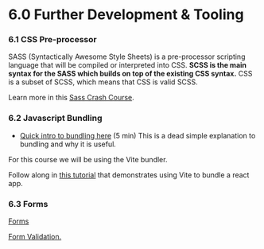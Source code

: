 # 6.0 Further Development & Tooling

### 6.1 CSS Pre-processor

SASS (Syntactically Awesome Style Sheets) is a pre-processor scripting language that will be compiled or interpreted into CSS. **SCSS is the main syntax for the SASS which builds on top of the existing CSS syntax.** CSS is a subset of SCSS, which means that CSS is valid SCSS.

Learn more in this [Sass Crash Course](https://www.youtube.com/watch?v=Zz6eOVaaelI).



### 6.2 Javascript Bundling

* [Quick intro to bundling here](https://www.youtube.com/watch?v=3UWlufSzO4k) (5 min) This is a dead simple explanation to bundling and why it is useful.

For this course we will be using the Vite bundler.

Follow along in [this tutorial](https://codedamn.com/news/javascript/what-is-vite-js) that demonstrates using Vite to bundle a react app.



### 6.3 Forms

[Forms](https://www.theodinproject.com/lessons/node-path-intermediate-html-and-css-form-basics)

[Form Validation.](https://www.theodinproject.com/lessons/node-path-intermediate-html-and-css-form-validation)

